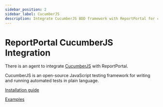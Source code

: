 ```yaml
---
sidebar_position: 2
sidebar_label: CucumberJS
description: Integrate CucumberJS BDD framework with ReportPortal for comprehensive test automation reporting and JavaScript behavior-driven testing.
---
```


# ReportPortal CucumberJS Integration

There is an agent to integrate [CucumberJS](https://cucumber.io/docs/installation/javascript/) with ReportPortal.

CucumberJS is an open-source JavaScript testing framework for writing and running automated tests in plain language.

[Installation guide](https://github.com/reportportal/agent-js-cucumber#readme)

[Examples](https://github.com/reportportal/examples-js/tree/master/example-cucumber)

